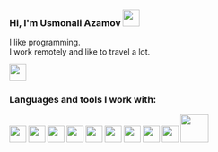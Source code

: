 ### Hi, I'm Usmonali Azamov <img src="https://media.giphy.com/media/hvRJCLFzcasrR4ia7z/giphy.gif" width="30px">

I like programming. <br />
I work remotely and like to travel a lot.

<a herf="https://t.me/Azamov_Usmonali_Blogi"><img src="https://upload.wikimedia.org/wikipedia/commons/thumb/5/5c/Telegram_Messenger.png/640px-Telegram_Messenger.png" width="30px"></a>

### Languages and tools I work with:

<code><img src="https://toppng.com/uploads/preview/html5-grey-black-11609363742cuzy8j6mkq.png" width="30px"></code>
<code><img src="https://www.kindpng.com/picc/m/464-4640184_css3-png-download-css-icon-transparent-png.png" width="30px"></code>
<code><img src="https://www.pngkey.com/png/detail/377-3771917_scss-logo.png" width="30px"></code>
<code><img src="https://toppng.com/uploads/preview/bootstrap-featured-image-bootstrap-3-logo-11563293130teouf93qpu.png" width="30px"></code>
<code><img src="https://mpng.subpng.com/20180411/cvq/kisspng-javascript-html-computer-software-web-browser-watermark-5acdbd54ac19f7.4484983215234327887049.jpg" width="30px"></code>
<code><img src="https://upload.wikimedia.org/wikipedia/commons/thumb/f/fd/JQuery-Logo.svg/2560px-JQuery-Logo.svg.png" width="30px"></code>
<code><img src="https://flyclipart.com/thumb2/react-logo-import-io-221727.png" width="30px"></code>
<code><img src="https://git-scm.com/images/logos/downloads/Git-Logo-2Color.png" width="30px"></code>
<code><img src="https://www.freelogovectors.net/wp-content/uploads/2022/01/notionlogo-freelogovectors.net_.png" width="30px"></code>
<code><img src="https://ag.digital/wp-content/uploads/2019/08/Group-5.png" width="50px"></code>

